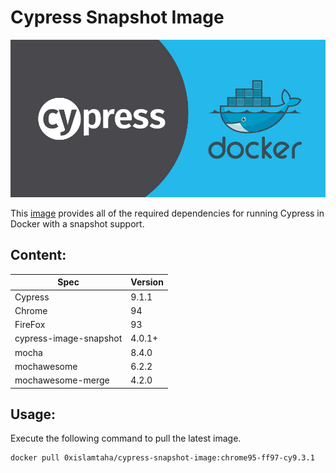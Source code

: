 # Cypress Snapshot Image
![orchestrator](photo.jpeg)

This [image](https://hub.docker.com/r/0xislamtaha/cypress-snapshot-image) provides all of the required dependencies for running Cypress in Docker with a snapshot support.

## Content:
Spec | Version 
--- | --- 
Cypress | 9.1.1
Chrome | 94
FireFox | 93
cypress-image-snapshot | 4.0.1+
mocha | 8.4.0
mochawesome | 6.2.2
mochawesome-merge | 4.2.0

## Usage:

Execute the following command to pull the latest image.

```bash
docker pull 0xislamtaha/cypress-snapshot-image:chrome95-ff97-cy9.3.1
```
